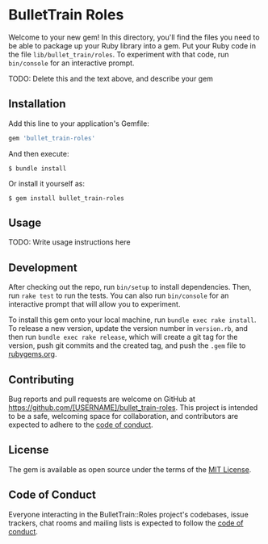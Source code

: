 # BulletTrain Roles

Welcome to your new gem! In this directory, you'll find the files you need to be able to package up your Ruby library into a gem. Put your Ruby code in the file `lib/bullet_train/roles`. To experiment with that code, run `bin/console` for an interactive prompt.

TODO: Delete this and the text above, and describe your gem

## Installation

Add this line to your application's Gemfile:

```ruby
gem 'bullet_train-roles'
```

And then execute:

    $ bundle install

Or install it yourself as:

    $ gem install bullet_train-roles

## Usage

TODO: Write usage instructions here

## Development

After checking out the repo, run `bin/setup` to install dependencies. Then, run `rake test` to run the tests. You can also run `bin/console` for an interactive prompt that will allow you to experiment.

To install this gem onto your local machine, run `bundle exec rake install`. To release a new version, update the version number in `version.rb`, and then run `bundle exec rake release`, which will create a git tag for the version, push git commits and the created tag, and push the `.gem` file to [rubygems.org](https://rubygems.org).

## Contributing

Bug reports and pull requests are welcome on GitHub at https://github.com/[USERNAME]/bullet_train-roles. This project is intended to be a safe, welcoming space for collaboration, and contributors are expected to adhere to the [code of conduct](https://github.com/[USERNAME]/bullet_train-roles/blob/master/CODE_OF_CONDUCT.md).

## License

The gem is available as open source under the terms of the [MIT License](https://opensource.org/licenses/MIT).

## Code of Conduct

Everyone interacting in the BulletTrain::Roles project's codebases, issue trackers, chat rooms and mailing lists is expected to follow the [code of conduct](https://github.com/[USERNAME]/bullet_train-roles/blob/main/CODE_OF_CONDUCT.md).
